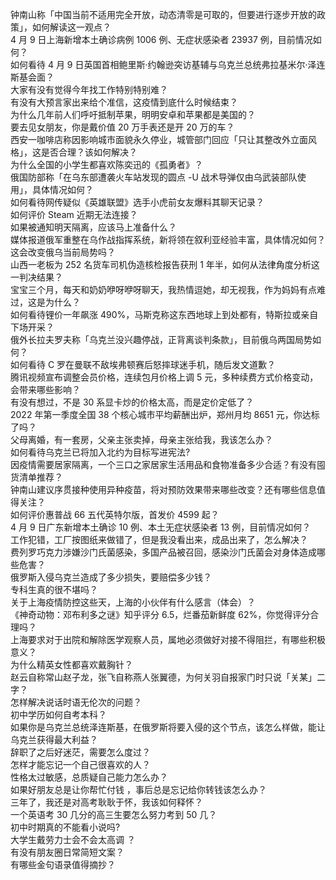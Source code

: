 钟南山称「中国当前不适用完全开放，动态清零是可取的，但要进行逐步开放的政策」，如何解读这一观点？  
4 月 9 日上海新增本土确诊病例 1006 例、无症状感染者 23937 例，目前情况如何？  
如何看待 4 月 9 日英国首相鲍里斯·约翰逊突访基辅与乌克兰总统弗拉基米尔·泽连斯基会面？  
大家有没有觉得今年找工作特别特别难？  
有没有大预言家出来给个准信，这疫情到底什么时候结束？  
为什么几年前人们呼吁抵制苹果，明明安卓和苹果都是美国的？  
要去见女朋友，你是戴价值 20 万手表还是开 20 万的车？  
西安一咖啡店称因影响城市面貌永久停业，城管部门回应「只让其整改外立面风格」，这是否合理？该如何解决？  
为什么全国的小学生都喜欢陈奕迅的《孤勇者》？  
俄国防部称「在乌东部遭袭火车站发现的圆点 -U 战术导弹仅由乌武装部队使用」，具体情况如何？  
如何看待网传疑似《英雄联盟》选手小虎前女友爆料其聊天记录？  
如何评价 Steam 近期无法连接？  
如果被通知明天隔离，应该马上准备什么？  
媒体报道俄军重整在乌作战指挥系统，新将领在叙利亚经验丰富，具体情况如何？这会改变俄乌当前局势吗？  
山西一老板为 252 名货车司机伪造核检报告获刑 1 年半，如何从法律角度分析这一判决结果？  
宝宝三个月，每天和奶奶咿呀咿呀聊天，我热情逗她，却无视我，作为妈妈有点难过，这是为什么？  
如何看待锂价一年飙涨 490%，马斯克称这东西地球上到处都有，特斯拉或亲自下场开采？  
俄外长拉夫罗夫称「乌克兰没兴趣停战，正背离谈判条款」，目前俄乌两国局势如何？  
如何看待 C 罗在曼联不敌埃弗顿赛后怒摔球迷手机，随后发文道歉？  
腾讯视频宣布调整会员价格，连续包月价格上调 5 元，多种续费方式价格变动，会带来哪些影响？  
有没有想过，不是 30 系显卡炒的价格太高，而是定价定低了？  
2022 年第一季度全国 38 个核心城市平均薪酬出炉，郑州月均 8651 元，你达标了吗？  
父母离婚，有一套房，父亲主张卖掉，母亲主张给我，我该怎么办？  
如何看待乌克兰已将加入北约为目标写进宪法?  
因疫情需要居家隔离，一个三口之家居家生活用品和食物准备多少合适？有没有囤货清单推荐？  
钟南山建议序贯接种使用异种疫苗，将对预防效果带来哪些改变？还有哪些信息值得关注？  
如何评价惠普战 66 五代英特尔版，首发价 4599 起？  
4 月 9 日广东新增本土确诊 10 例、本土无症状感染者 13 例，目前情况如何？  
工作犯错，工厂按图纸来做错了，但是我没看出来，成品出来了，怎么解决？  
费列罗巧克力涉嫌沙门氏菌感染，多国产品被召回，感染沙门氏菌会对身体造成哪些危害？  
俄罗斯入侵乌克兰造成了多少损失，要赔偿多少钱？  
专科生真的很不堪吗？  
关于上海疫情防控这些天，上海的小伙伴有什么感言（体会）？  
《神奇动物：邓布利多之谜》知乎评分 6.5，烂番茄新鲜度 62%，你觉得评分合理吗？  
上海要求对于出院和解除医学观察人员，属地必须做好对接不得阻拦，有哪些积极意义？  
为什么精英女性都喜欢戴胸针？  
赵云自称常山赵子龙，张飞自称燕人张翼德，为何关羽自报家门时只说「关某」二字？  
怎样解决说话时语无伦次的问题？  
初中学历如何自考本科？  
如果你是乌克兰总统泽连斯基，在俄罗斯将要入侵的这个节点，该怎么样做，能让乌克兰获得最大利益？  
辞职了之后好迷茫，需要怎么度过？  
怎样才能忘记一个自己很喜欢的人？  
性格太过敏感，总质疑自己能力怎么办？  
如果好朋友总是让你帮忙付钱 ，事后总是忘记给你转钱该怎么办？  
三年了，我还是对高考耿耿于怀，我该如何释怀？  
一个英语考 30 几分的高三生要怎么努力考到 50 几？  
初中时期真的不能看小说吗?  
大学生戴劳力士会不会太高调 ？  
有没有朋友圈日常简短文案？  
有哪些金句语录值得摘抄？  
